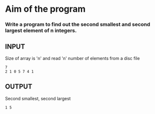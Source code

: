 # Aim of the program

### Write a program to find out the second smallest and second largest element of n integers.

## INPUT
Size of array is 'n' and read 'n' number of elements from a disc file
```
7
2 1 0 5 7 4 1
```

## OUTPUT
Second smallest, second largest

```
1 5
```